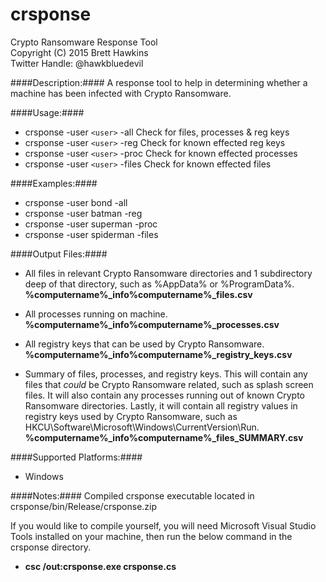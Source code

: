 # crsponse
Crypto Ransomware Response Tool  
Copyright (C) 2015 Brett Hawkins  
Twitter Handle: @hawkbluedevil

####Description:####
A response tool to help in determining whether a machine has been infected with Crypto Ransomware.

####Usage:####
- crsponse -user `<user>` -all      Check for files, processes & reg keys
- crsponse -user `<user>` -reg      Check for known effected reg keys
- crsponse -user `<user>` -proc     Check for known effected processes
- crsponse -user `<user>` -files    Check for known effected files

####Examples:####
- crsponse -user bond -all
- crsponse -user batman -reg
- crsponse -user superman -proc
- crsponse -user spiderman -files

####Output Files:####
- All files in relevant Crypto Ransomware directories and 1 subdirectory deep of that directory, such as %AppData% or %ProgramData%.  
  **%computername%_info\%computername%_files.csv**

- All processes running on machine.  
  **%computername%_info\%computername%_processes.csv**

- All registry keys that can be used by Crypto Ransomware.   
  **%computername%_info\%computername%_registry_keys.csv**

- Summary of files, processes, and registry keys. This will contain any files that *could* be Crypto Ransomware related, such as splash screen files. It will also contain any processes running out of known Crypto Ransomware directories. Lastly, it will contain all registry values in registry keys used by Crypto Ransomware, such as HKCU\Software\Microsoft\Windows\CurrentVersion\Run.
  **%computername%_info\%computername%_files_SUMMARY.csv**

####Supported Platforms:####
- Windows

####Notes:####
Compiled crsponse executable located in crsponse/bin/Release/crsponse.zip

If you would like to compile yourself, you will need Microsoft Visual Studio Tools installed on your machine, then run the below command in the crsponse directory.
- **csc /out:crsponse.exe crsponse.cs**
